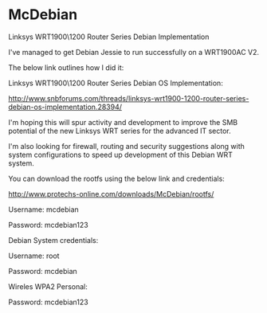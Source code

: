 # McDebian
Linksys WRT1900\1200 Router Series Debian Implementation

I've managed to get Debian Jessie to run successfully on a WRT1900AC V2.

The below link outlines how I did it:

Linksys WRT1900\1200 Router Series Debian OS Implementation:

http://www.snbforums.com/threads/linksys-wrt1900-1200-router-series-debian-os-implementation.28394/

I'm hoping this will spur activity and development to improve the SMB potential of the new Linksys WRT series for the advanced IT sector.

I'm also looking for firewall, routing and security suggestions along with system configurations to speed up development of this Debian WRT system.

You can download the rootfs using the below link and credentials:

http://www.protechs-online.com/downloads/McDebian/rootfs/

Username: mcdebian

Password: mcdebian123

Debian System credentials:


Username: root

Password: mcdebian

Wireles WPA2 Personal:


Password: mcdebian123
